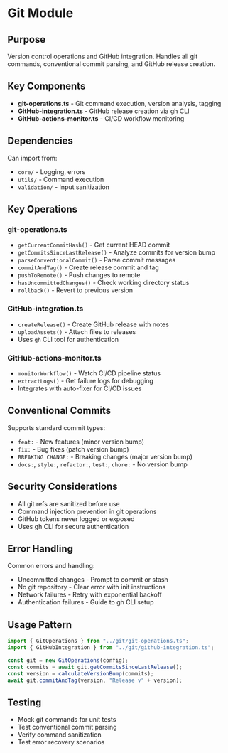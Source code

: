 # Git Module

## Purpose

Version control operations and GitHub integration. Handles all git commands, conventional commit parsing, and GitHub
release creation.

## Key Components

- **git-operations.ts** - Git command execution, version analysis, tagging
- **GitHub-integration.ts** - GitHub release creation via gh CLI
- **GitHub-actions-monitor.ts** - CI/CD workflow monitoring

## Dependencies

Can import from:

- `core/` - Logging, errors
- `utils/` - Command execution
- `validation/` - Input sanitization

## Key Operations

### git-operations.ts

- `getCurrentCommitHash()` - Get current HEAD commit
- `getCommitsSinceLastRelease()` - Analyze commits for version bump
- `parseConventionalCommit()` - Parse commit messages
- `commitAndTag()` - Create release commit and tag
- `pushToRemote()` - Push changes to remote
- `hasUncommittedChanges()` - Check working directory status
- `rollback()` - Revert to previous version

### GitHub-integration.ts

- `createRelease()` - Create GitHub release with notes
- `uploadAssets()` - Attach files to releases
- Uses `gh` CLI tool for authentication

### GitHub-actions-monitor.ts

- `monitorWorkflow()` - Watch CI/CD pipeline status
- `extractLogs()` - Get failure logs for debugging
- Integrates with auto-fixer for CI/CD issues

## Conventional Commits

Supports standard commit types:

- `feat:` - New features (minor version bump)
- `fix:` - Bug fixes (patch version bump)
- `BREAKING CHANGE:` - Breaking changes (major version bump)
- `docs:`, `style:`, `refactor:`, `test:`, `chore:` - No version bump

## Security Considerations

- All git refs are sanitized before use
- Command injection prevention in git operations
- GitHub tokens never logged or exposed
- Uses gh CLI for secure authentication

## Error Handling

Common errors and handling:

- Uncommitted changes - Prompt to commit or stash
- No git repository - Clear error with init instructions
- Network failures - Retry with exponential backoff
- Authentication failures - Guide to gh CLI setup

## Usage Pattern

```typescript
import { GitOperations } from "../git/git-operations.ts";
import { GitHubIntegration } from "../git/github-integration.ts";

const git = new GitOperations(config);
const commits = await git.getCommitsSinceLastRelease();
const version = calculateVersionBump(commits);
await git.commitAndTag(version, "Release v" + version);
```

## Testing

- Mock git commands for unit tests
- Test conventional commit parsing
- Verify command sanitization
- Test error recovery scenarios
